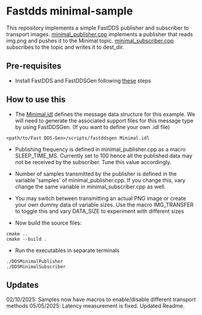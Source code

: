 # Fastdds minimal-sample
This repository implements a simple FastDDS publisher and subscriber to transport images. [minimal_publisher.cpp](./src/minimal_publisher.cpp) implements a publisher that reads img.png and pushes it to the Minimal topic. [minimal_subscriber.cpp](./src/minimal_subscriber.cpp) subscribes to the topic and writes it to dest_dir.

## Pre-requisites

- Install FastDDS and FastDDSGen following [these](https://fast-dds.docs.eprosima.com/en/latest/installation/sources/sources_linux.html) steps

## How to use this

- The [Minimal.idl](./src/Minimal.idl) defines the message data structure for this example. We will need to generate the associated support files for this message type by using FastDDSGen. (If you want to define your own .idl file)

```
<path/to/Fast DDS-Gen>/scripts/fastddsgen Minimal.idl
```

- Publishing frequency is defined in minimal_publisher.cpp as a macro SLEEP_TIME_MS. Currently set to 100 hence all the published data may not be received by the subscriber. Tune this value accordingly. 

- Number of samples transmitted by the publisher is defined in the variable 'samples' of minimal_publisher.cpp. If you change this, vary change the same variable in minimal_subscriber.cpp as well.

- You may switch between transmitting an actual PNG image or create your own dummy data of variable sizes. Use the macro IMG_TRANSFER to toggle this and vary DATA_SIZE to experiment with different sizes

- Now build the source files:

```
cmake ..
cmake --build .
```

- Run the executables in separate terminals
```
./DDSMinimalPublisher
./DDSMinimalSubscriber
```

## Updates

02/10/2025: Samples now have macros to enable/disable different transport methods
05/05/2025: Latency measurement is fixed. Updated Readme.